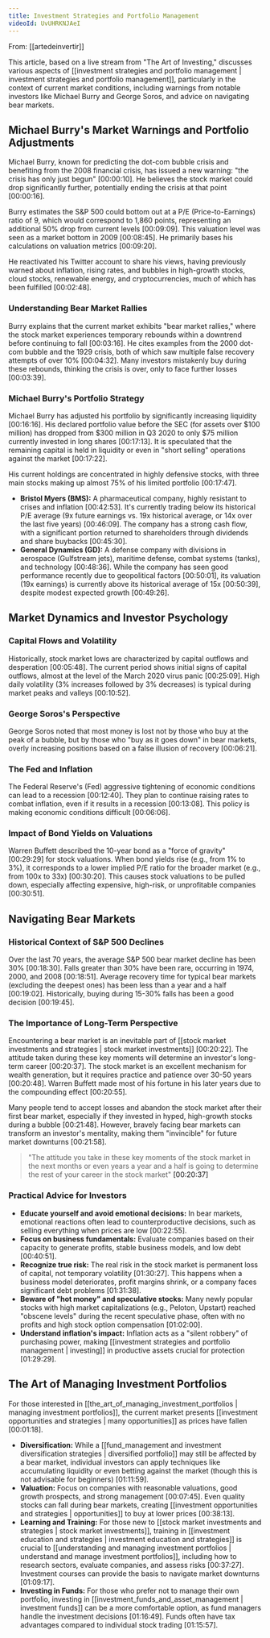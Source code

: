 ```yaml
---
title: Investment Strategies and Portfolio Management
videoId: UvUHRKNJAeI
---
```


From: [[artedeinvertir]] <br/> 

This article, based on a live stream from "The Art of Investing," discusses various aspects of [[investment strategies and portfolio management | investment strategies and portfolio management]], particularly in the context of current market conditions, including warnings from notable investors like Michael Burry and George Soros, and advice on navigating bear markets.

## Michael Burry's Market Warnings and Portfolio Adjustments

Michael Burry, known for predicting the dot-com bubble crisis and benefiting from the 2008 financial crisis, has issued a new warning: "the crisis has only just begun" <a class="yt-timestamp" data-t="00:00:10">[00:00:10]</a>. He believes the stock market could drop significantly further, potentially ending the crisis at that point <a class="yt-timestamp" data-t="00:00:16">[00:00:16]</a>.

Burry estimates the S&P 500 could bottom out at a P/E (Price-to-Earnings) ratio of 9, which would correspond to 1,860 points, representing an additional 50% drop from current levels <a class="yt-timestamp" data-t="00:09:09">[00:09:09]</a>. This valuation level was seen as a market bottom in 2009 <a class="yt-timestamp" data-t="00:08:45">[00:08:45]</a>. He primarily bases his calculations on valuation metrics <a class="yt-timestamp" data-t="00:09:20">[00:09:20]</a>.

He reactivated his Twitter account to share his views, having previously warned about inflation, rising rates, and bubbles in high-growth stocks, cloud stocks, renewable energy, and cryptocurrencies, much of which has been fulfilled <a class="yt-timestamp" data-t="00:02:48">[00:02:48]</a>.

### Understanding Bear Market Rallies

Burry explains that the current market exhibits "bear market rallies," where the stock market experiences temporary rebounds within a downtrend before continuing to fall <a class="yt-timestamp" data-t="00:03:16">[00:03:16]</a>. He cites examples from the 2000 dot-com bubble and the 1929 crisis, both of which saw multiple false recovery attempts of over 10% <a class="yt-timestamp" data-t="00:04:32">[00:04:32]</a>. Many investors mistakenly buy during these rebounds, thinking the crisis is over, only to face further losses <a class="yt-timestamp" data-t="00:03:39">[00:03:39]</a>.

### Michael Burry's Portfolio Strategy

Michael Burry has adjusted his portfolio by significantly increasing liquidity <a class="yt-timestamp" data-t="00:16:16">[00:16:16]</a>. His declared portfolio value before the SEC (for assets over $100 million) has dropped from $300 million in Q3 2020 to only $75 million currently invested in long shares <a class="yt-timestamp" data-t="00:17:13">[00:17:13]</a>. It is speculated that the remaining capital is held in liquidity or even in "short selling" operations against the market <a class="yt-timestamp" data-t="00:17:22">[00:17:22]</a>.

His current holdings are concentrated in highly defensive stocks, with three main stocks making up almost 75% of his limited portfolio <a class="yt-timestamp" data-t="00:17:47">[00:17:47]</a>.

*   **Bristol Myers (BMS):** A pharmaceutical company, highly resistant to crises and inflation <a class="yt-timestamp" data-t="00:42:53">[00:42:53]</a>. It's currently trading below its historical P/E average (9x future earnings vs. 19x historical average, or 14x over the last five years) <a class="yt-timestamp" data-t="00:46:09">[00:46:09]</a>. The company has a strong cash flow, with a significant portion returned to shareholders through dividends and share buybacks <a class="yt-timestamp" data-t="00:45:30">[00:45:30]</a>.
*   **General Dynamics (GD):** A defense company with divisions in aerospace (Gulfstream jets), maritime defense, combat systems (tanks), and technology <a class="yt-timestamp" data-t="00:48:36">[00:48:36]</a>. While the company has seen good performance recently due to geopolitical factors <a class="yt-timestamp" data-t="00:50:01">[00:50:01]</a>, its valuation (19x earnings) is currently above its historical average of 15x <a class="yt-timestamp" data-t="00:50:39">[00:50:39]</a>, despite modest expected growth <a class="yt-timestamp" data-t="00:49:26">[00:49:26]</a>.

## Market Dynamics and Investor Psychology

### Capital Flows and Volatility

Historically, stock market lows are characterized by capital outflows and desperation <a class="yt-timestamp" data-t="00:05:48">[00:05:48]</a>. The current period shows initial signs of capital outflows, almost at the level of the March 2020 virus panic <a class="yt-timestamp" data-t="00:25:09">[00:25:09]</a>. High daily volatility (3% increases followed by 3% decreases) is typical during market peaks and valleys <a class="yt-timestamp" data-t="00:10:52">[00:10:52]</a>.

### George Soros's Perspective

George Soros noted that most money is lost not by those who buy at the peak of a bubble, but by those who "buy as it goes down" in bear markets, overly increasing positions based on a false illusion of recovery <a class="yt-timestamp" data-t="00:06:21">[00:06:21]</a>.

### The Fed and Inflation

The Federal Reserve's (Fed) aggressive tightening of economic conditions can lead to a recession <a class="yt-timestamp" data-t="00:12:40">[00:12:40]</a>. They plan to continue raising rates to combat inflation, even if it results in a recession <a class="yt-timestamp" data-t="00:13:08">[00:13:08]</a>. This policy is making economic conditions difficult <a class="yt-timestamp" data-t="00:06:06">[00:06:06]</a>.

### Impact of Bond Yields on Valuations

Warren Buffett described the 10-year bond as a "force of gravity" <a class="yt-timestamp" data-t="00:29:29">[00:29:29]</a> for stock valuations. When bond yields rise (e.g., from 1% to 3%), it corresponds to a lower implied P/E ratio for the broader market (e.g., from 100x to 33x) <a class="yt-timestamp" data-t="00:30:20">[00:30:20]</a>. This causes stock valuations to be pulled down, especially affecting expensive, high-risk, or unprofitable companies <a class="yt-timestamp" data-t="00:30:51">[00:30:51]</a>.

## Navigating Bear Markets

### Historical Context of S&P 500 Declines

Over the last 70 years, the average S&P 500 bear market decline has been 30% <a class="yt-timestamp" data-t="00:18:30">[00:18:30]</a>. Falls greater than 30% have been rare, occurring in 1974, 2000, and 2008 <a class="yt-timestamp" data-t="00:18:51">[00:18:51]</a>. Average recovery time for typical bear markets (excluding the deepest ones) has been less than a year and a half <a class="yt-timestamp" data-t="00:19:02">[00:19:02]</a>. Historically, buying during 15-30% falls has been a good decision <a class="yt-timestamp" data-t="00:19:45">[00:19:45]</a>.

### The Importance of Long-Term Perspective

Encountering a bear market is an inevitable part of [[stock market investments and strategies | stock market investments]] <a class="yt-timestamp" data-t="00:20:22">[00:20:22]</a>. The attitude taken during these key moments will determine an investor's long-term career <a class="yt-timestamp" data-t="00:20:37">[00:20:37]</a>. The stock market is an excellent mechanism for wealth generation, but it requires practice and patience over 30-50 years <a class="yt-timestamp" data-t="00:20:48">[00:20:48]</a>. Warren Buffett made most of his fortune in his later years due to the compounding effect <a class="yt-timestamp" data-t="00:20:55">[00:20:55]</a>.

Many people tend to accept losses and abandon the stock market after their first bear market, especially if they invested in hyped, high-growth stocks during a bubble <a class="yt-timestamp" data-t="00:21:48">[00:21:48]</a>. However, bravely facing bear markets can transform an investor's mentality, making them "invincible" for future market downturns <a class="yt-timestamp" data-t="00:21:58">[00:21:58]</a>.

> "The attitude you take in these key moments of the stock market in the next months or even years a year and a half is going to determine the rest of your career in the stock market" <a class="yt-timestamp" data-t="00:20:37">[00:20:37]</a>

### Practical Advice for Investors

*   **Educate yourself and avoid emotional decisions:** In bear markets, emotional reactions often lead to counterproductive decisions, such as selling everything when prices are low <a class="yt-timestamp" data-t="00:22:55">[00:22:55]</a>.
*   **Focus on business fundamentals:** Evaluate companies based on their capacity to generate profits, stable business models, and low debt <a class="yt-timestamp" data-t="00:40:51">[00:40:51]</a>.
*   **Recognize true risk:** The real risk in the stock market is permanent loss of capital, not temporary volatility <a class="yt-timestamp" data-t="01:30:27">[01:30:27]</a>. This happens when a business model deteriorates, profit margins shrink, or a company faces significant debt problems <a class="yt-timestamp" data-t="01:31:38">[01:31:38]</a>.
*   **Beware of "hot money" and speculative stocks:** Many newly popular stocks with high market capitalizations (e.g., Peloton, Upstart) reached "obscene levels" during the recent speculative phase, often with no profits and high stock option compensation <a class="yt-timestamp" data-t="01:02:00">[01:02:00]</a>.
*   **Understand inflation's impact:** Inflation acts as a "silent robbery" of purchasing power, making [[investment strategies and portfolio management | investing]] in productive assets crucial for protection <a class="yt-timestamp" data-t="01:29:29">[01:29:29]</a>.

## The Art of Managing Investment Portfolios

For those interested in [[the_art_of_managing_investment_portfolios | managing investment portfolios]], the current market presents [[investment opportunities and strategies | many opportunities]] as prices have fallen <a class="yt-timestamp" data-t="00:01:18">[00:01:18]</a>.

*   **Diversification:** While a [[fund_management and investment diversification strategies | diversified portfolio]] may still be affected by a bear market, individual investors can apply techniques like accumulating liquidity or even betting against the market (though this is not advisable for beginners) <a class="yt-timestamp" data-t="01:11:59">[01:11:59]</a>.
*   **Valuation:** Focus on companies with reasonable valuations, good growth prospects, and strong management <a class="yt-timestamp" data-t="00:07:45">[00:07:45]</a>. Even quality stocks can fall during bear markets, creating [[investment opportunities and strategies | opportunities]] to buy at lower prices <a class="yt-timestamp" data-t="00:38:13">[00:38:13]</a>.
*   **Learning and Training:** For those new to [[stock market investments and strategies | stock market investments]], training in [[investment education and strategies | investment education and strategies]] is crucial to [[understanding and managing investment portfolios | understand and manage investment portfolios]], including how to research sectors, evaluate companies, and assess risks <a class="yt-timestamp" data-t="00:37:27">[00:37:27]</a>. Investment courses can provide the basis to navigate market downturns <a class="yt-timestamp" data-t="01:09:17">[01:09:17]</a>.
*   **Investing in Funds:** For those who prefer not to manage their own portfolio, investing in [[investment_funds_and_asset_management | investment funds]] can be a more comfortable option, as fund managers handle the investment decisions <a class="yt-timestamp" data-t="01:16:49">[01:16:49]</a>. Funds often have tax advantages compared to individual stock trading <a class="yt-timestamp" data-t="01:15:57">[01:15:57]</a>.